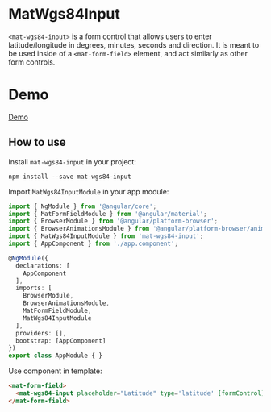 # MatWgs84Input

`<mat-wgs84-input>` is a form control that allows users to enter latitude/longitude in degrees, minutes, seconds and direction. It is meant to be used inside of a `<mat-form-field>` element, and act similarly as other form controls.

# Demo

[Demo](https://mingfeng.github.io/mat-wgs84-input/)

## How to use

Install `mat-wgs84-input` in your project:

    npm install --save mat-wgs84-input

Import `MatWgs84InputModule` in your app module:

```typescript
import { NgModule } from '@angular/core';
import { MatFormFieldModule } from '@angular/material';
import { BrowserModule } from '@angular/platform-browser';
import { BrowserAnimationsModule } from '@angular/platform-browser/animations';
import { MatWgs84InputModule } from 'mat-wgs84-input';
import { AppComponent } from './app.component';

@NgModule({
  declarations: [
    AppComponent
  ],
  imports: [
    BrowserModule,
    BrowserAnimationsModule,
    MatFormFieldModule,
    MatWgs84InputModule
  ],
  providers: [],
  bootstrap: [AppComponent]
})
export class AppModule { }
```

Use component in template:

```html
<mat-form-field>
  <mat-wgs84-input placeholder="Latitude" type='latitude' [formControl]="latitude"></mat-wgs84-input>
</mat-form-field>

```
